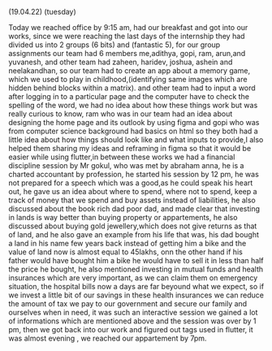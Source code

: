 (19.04.22) (tuesday)

Today we reached office by 9:15 am, had our breakfast and got into our works, since we were reaching the last days of the internship they had divided us into 2 groups (6 bits) and (fantastic 5), for our group assignments our team had 6 members me,adithya, gopi, ram, arun,and yuvanesh, and other team had zaheen, haridev, joshua, ashein and neelakandhan, so our team had to create an app  about a memory game, which we used to play in childhood,(identifying same images which are hidden behind blocks within a matrix). and other team had to input a word after logging in to a particular page and the computer have to check the spelling of the word, we had no idea about how these things work but was really curious to know, ram who was in our team had an idea about designing the home page and its outlook by using figma and gopi who was from computer science background had basics on html so they both had a little idea about how things should look like and what inputs to provide,I also helped them sharing my ideas and reframing in figma so that it would be easier while using flutter,in between these works we had a financial discipline session by Mr gokul, who was met by abraham anna, he is a charted accountant by profession, he started his session by 12 pm, he was not prepared for a speech which was a good,as he could speak his heart out, he gave us an idea about where to spend, where not to spend, keep a track of money that we spend and buy assets instead of liabilities, he also discussed about the book rich dad poor dad, and made clear that investing in lands is way better than buying property or appartements, he also discussed about buying gold jewellery,which does not give returns as that of land, and he also gave an example from his life that was, his dad bought a land in his name few years back instead of getting him a bike and the value of land now is almost equal to 45lakhs, onn the other hand if his father would have bought him a bike he would have to sell it in less than half the price he bought, he also mentioned investing in mutual funds and health insurances which are very important, as we can claim them on emergency situation, the hospital bills now a days are far beyound what we expect, so if we invest a little bit of our savings in these health insurances we can reduce the amount of tax we pay to our government and secure our family and ourselves when in need, it was such an interactive session we gained a lot of informations which are mentioned above and the session was over by 1 pm, then we got back into our work and figured out tags used in flutter, it was almost evening , we reached our appartement by 7pm.    
